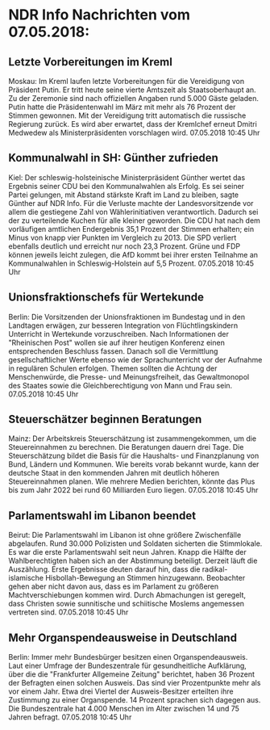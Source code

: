 # NDR Info Nachrichten vom 07.05.2018:


## Letzte Vorbereitungen im Kreml
Moskau:	Im Kreml laufen letzte Vorbereitungen für die Vereidigung von Präsident Putin. Er tritt heute seine vierte Amtszeit als Staatsoberhaupt an. Zu der Zeremonie sind nach offiziellen Angaben rund 5.000 Gäste geladen. Putin hatte die Präsidentenwahl im März mit mehr als 76 Prozent der Stimmen gewonnen. Mit der Vereidigung tritt automatisch die russische Regierung zurück. Es wird aber erwartet, dass der Kremlchef erneut Dmitri Medwedew als Ministerpräsidenten vorschlagen wird. 07.05.2018 10:45 Uhr 

## Kommunalwahl in SH: Günther zufrieden
Kiel: Der schleswig-holsteinische Ministerpräsident Günther wertet das Ergebnis seiner CDU bei den Kommunalwahlen als Erfolg. Es sei seiner Partei gelungen, mit Abstand stärkste Kraft im Land zu bleiben, sagte Günther auf NDR Info. Für die Verluste machte der Landesvorsitzende vor allem die gestiegene Zahl von Wählerinitiativen verantwortlich. Dadurch sei der zu verteilende Kuchen für alle kleiner geworden. Die CDU hat nach dem vorläufigen amtlichen Endergebnis 35,1 Prozent der Stimmen erhalten; ein Minus von knapp vier Punkten im Vergleich zu 2013. Die SPD verliert ebenfalls deutlich und erreicht nur noch 23,3 Prozent. Grüne und FDP können jeweils leicht zulegen, die AfD kommt bei ihrer ersten Teilnahme an Kommunalwahlen in Schleswig-Holstein auf 5,5 Prozent. 07.05.2018 10:45 Uhr 

## Unionsfraktionschefs für Wertekunde
Berlin:	Die Vorsitzenden der Unionsfraktionen im Bundestag und in den Landtagen erwägen, zur besseren Integration von Flüchtlingskindern Unterricht in Wertekunde vorzuschreiben. Nach Informationen der "Rheinischen Post" wollen sie auf ihrer heutigen Konferenz einen entsprechenden Beschluss fassen. Danach soll die Vermittlung gesellschaftlicher Werte ebenso wie der Sprachunterricht vor der Aufnahme in regulären Schulen erfolgen. Themen sollten die Achtung der Menschenwürde, die Presse- und Meinungsfreiheit, das Gewaltmonopol des Staates sowie die Gleichberechtigung von Mann und Frau sein. 07.05.2018 10:45 Uhr 

## Steuerschätzer beginnen Beratungen
Mainz: Der Arbeitskreis Steuerschätzung ist zusammengekommen, um die Steuereinnahmen zu berechnen. Die Beratungen dauern drei Tage. Die Steuerschätzung bildet die Basis für die Haushalts- und Finanzplanung von Bund, Ländern und Kommunen. Wie bereits vorab bekannt wurde, kann der deutsche Staat in den kommenden Jahren mit deutlich höheren Steuereinnahmen planen. Wie mehrere Medien berichten, könnte das Plus bis zum Jahr 2022 bei rund 60 Milliarden Euro liegen. 07.05.2018 10:45 Uhr 

## Parlamentswahl im Libanon beendet
Beirut:	Die Parlamentswahl im Libanon ist ohne größere Zwischenfälle abgelaufen. Rund 30.000 Polizisten und Soldaten sicherten die Stimmlokale. Es war die erste Parlamentswahl seit neun Jahren. Knapp die Hälfte der Wahlberechtigten haben sich an der Abstimmung beteiligt. Derzeit läuft die Auszählung. Erste Ergebnisse deuten darauf hin, dass die radikal-islamische Hisbollah-Bewegung an Stimmen hinzugewann. Beobachter gehen aber nicht davon aus, dass es im Parlament zu größeren Machtverschiebungen kommen wird. Durch Abmachungen ist geregelt, dass Christen sowie sunnitische und schiitische Moslems angemessen vertreten sind. 07.05.2018 10:45 Uhr 

## Mehr Organspendeausweise in Deutschland
Berlin: Immer mehr Bundesbürger besitzen einen Organspendeausweis. Laut einer Umfrage der Bundeszentrale für gesundheitliche Aufklärung, über die die "Frankfurter Allgemeine Zeitung" berichtet, haben 36 Prozent der Befragten einen solchen Ausweis. Das sind vier Prozentpunkte mehr als vor einem Jahr. Etwa drei Viertel der Ausweis-Besitzer erteilten ihre Zustimmung zu einer Organspende. 14 Prozent sprachen sich dagegen aus. Die Bundeszentrale hat 4.000 Menschen im Alter zwischen 14 und 75 Jahren befragt. 07.05.2018 10:45 Uhr 

